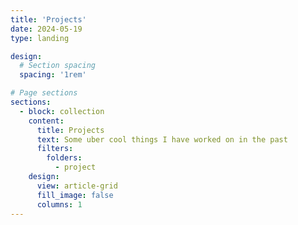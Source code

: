 ```yaml
---
title: 'Projects'
date: 2024-05-19
type: landing

design:
  # Section spacing
  spacing: '1rem'

# Page sections
sections:
  - block: collection
    content:
      title: Projects
      text: Some uber cool things I have worked on in the past
      filters:
        folders:
          - project
    design:
      view: article-grid
      fill_image: false
      columns: 1
---
```


